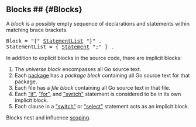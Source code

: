 ## Blocks ## {#Blocks}

A _block_ is a possibly empty sequence of declarations and statements within matching brace brackets.

<pre class="ebnf"><a id="Block">Block</a> = "{" <a href="#StatementList" class="noline">StatementList</a> "}" .
<a id="StatementList">StatementList</a> = { <a href="#Statement" class="noline">Statement</a> ";" } .
</pre>

In addition to explicit blocks in the source code, there are implicit blocks:

1.  The _universe block_ encompasses all Go source text.
2.  Each [package](#Packages) has a _package block_ containing all Go source text for that package.
3.  Each file has a _file block_ containing all Go source text in that file.
4.  Each ["if"](#If_statements), ["for"](#For_statements), and ["switch"](#Switch_statements) statement is considered to be in its own implicit block.
5.  Each clause in a ["switch"](#Switch_statements) or ["select"](#Select_statements) statement acts as an implicit block.

Blocks nest and influence [scoping](#Declarations_and_scope).
